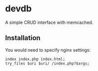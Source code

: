 # devdb

A simple CRUD interface with memcached.

## Installation

You would need to specify nginx settings:

    index index.php index.html;
    try_files $uri $uri/ /index.php?$args;
